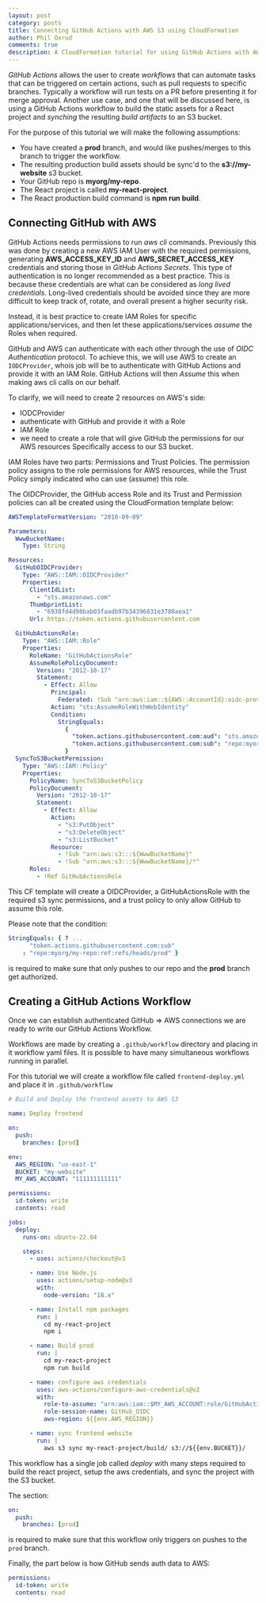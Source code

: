 ```yaml
---
layout: post
category: posts
title: Connecting GitHub Actions with AWS S3 using CloudFormation
author: Phil Oxrud
comments: true
description: A CloudFormation tutorial for using GitHub Actions with AWS S3. Can be used for deploying static websites.
---
```


_GitHub Actions_ allows the user to create _workflows_ that can automate tasks that can be triggered on certain actions, such as pull requests to specific branches. Typically a workflow will run tests on a PR before presenting it for merge approval. Another use case, and one that will be discussed here, is using a GitHub Actions workflow to build the static assets for a React project and _synching_ the resulting _build artifacts_ to an S3 bucket.

For the purpose of this tutorial we will make the following assumptions:

- You have created a **prod** branch, and would like pushes/merges to this branch to trigger the workflow.
- The resulting production build assets should be sync'd to the **s3://my-website** s3 bucket.
- Your GitHub repo is **myorg/my-repo**.
- The React project is called **my-react-project**.
- The React production build command is **npm run build**.

## Connecting GitHub with AWS

GitHub Actions needs permissions to run _aws cli_ commands. Previously this was done by creating a new AWS IAM User with the required permissions, generating **AWS_ACCESS_KEY_ID** and **AWS_SECRET_ACCESS_KEY** credentials and storing those in _GitHub Actions Secrets_. This type of authentication is no longer recommended as a best practice. This is because these credentials are what can be considered as _long lived credentials_. Long-lived credentials should be avoided since they are more difficult to keep track of, rotate, and overall present a higher security risk.

Instead, it is best practice to create IAM Roles for specific applications/services, and then let these applications/services _assume_ the Roles when required.

GitHub and AWS can authenticate with each other through the use of _OIDC Authentication_ protocol. To achieve this, we will use AWS to create an `IODCProvider`, whois job will be to authenticate with GitHub Actions and provide it with an IAM Role. GitHub Actions will then _Assume_ this when making aws cli calls on our behalf.

To clarify, we will need to create 2 resources on AWS's side:

- IODCProvider
- authenticate with GitHub and provide it with a Role
- IAM Role
- we need to create a role that will give GitHub the permissions for our AWS resources Specifically access to our S3 bucket.

IAM Roles have two parts: Permissions and Trust Policies. The permission policy assigns to the role permissions for AWS resources, while the Trust Policy simply indicated who can use (assume) this role.

The OIDCProvider, the GitHub access Role and its Trust and Permission policies can all be created using the CloudFormation template below:

```yml
AWSTemplateFormatVersion: "2010-09-09"

Parameters:
  WwwBucketName:
    Type: String

Resources:
  GitHubOIDCProvider:
    Type: "AWS::IAM::OIDCProvider"
    Properties:
      ClientIdList:
        - "sts.amazonaws.com"
      ThumbprintList:
        - "6938fd4d98bab03faadb97b34396831e3780aea1"
      Url: https://token.actions.githubusercontent.com

  GitHubActionsRole:
    Type: "AWS::IAM::Role"
    Properties:
      RoleName: "GitHubActionsRole"
      AssumeRolePolicyDocument:
        Version: "2012-10-17"
        Statement:
          - Effect: Allow
            Principal:
              Federated: !Sub "arn:aws:iam::${AWS::AccountId}:oidc-provider/token.actions.githubusercontent.com"
            Action: "sts:AssumeRoleWithWebIdentity"
            Condition:
              StringEquals:
                {
                  "token.actions.githubusercontent.com:aud": "sts.amazonaws.com",
                  "token.actions.githubusercontent.com:sub": "repo:myorg/my-repo:ref:refs/heads/prod"
                }
  SyncToS3BucketPermission:
    Type: "AWS::IAM::Policy"
    Properties:
      PolicyName: SyncToS3BucketPolicy
      PolicyDocument:
        Version: "2012-10-17"
        Statement:
          - Effect: Allow
            Action:
              - "s3:PutObject"
              - "s3:DeleteObject"
              - "s3:ListBucket"
            Resource:
              - !Sub "arn:aws:s3:::${WwwBucketName}"
              - !Sub "arn:aws:s3:::${WwwBucketName}/*"
      Roles:
        - !Ref GitHubActionsRole
```

This CF template will create a OIDCProvider, a GitHubActionsRole with the required s3 sync permissions, and a trust policy to only allow GitHub to assume this role.

Please note that the condition:

```yml
StringEquals: { ? ...
      "token.actions.githubusercontent.com:sub"
    : "repo:myorg/my-repo:ref:refs/heads/prod" }
```

is required to make sure that only pushes to our repo and the **prod** branch get authorized.

## Creating a GitHub Actions Workflow

Once we can establish authenticated GitHub => AWS connections we are ready to write our GitHub Actions Workflow.

Workflows are made by creating a `.github/workflow` directory and placing in it workflow yaml files. It is possible to have many simultaneous workflows running in parallel.

For this tutorial we will create a workflow file called `frontend-deploy.yml` and place it in `.github/workflow`

```yml
# Build and Deploy the frontend assets to AWS S3

name: Deploy frontend

on:
  push:
    branches: [prod]

env:
  AWS_REGION: "us-east-1"
  BUCKET: "my-website"
  MY_AWS_ACCOUNT: "111111111111"

permissions:
  id-token: write
  contents: read

jobs:
  deploy:
    runs-on: ubuntu-22.04

    steps:
      - uses: actions/checkout@v3

      - name: Use Node.js
        uses: actions/setup-node@v3
        with:
          node-version: "18.x"

      - name: Install npm packages
        run: |
          cd my-react-project
          npm i

      - name: Build prod
        run: |
          cd my-react-project
          npm run build

      - name: configure aws credentials
        uses: aws-actions/configure-aws-credentials@v2
        with:
          role-to-assume: "arn:aws:iam::$MY_AWS_ACCOUNT:role/GitHubActionsRole"
          role-session-name: GitHub_OIDC
          aws-region: ${{env.AWS_REGION}}

      - name: sync frontend website
        run: |
          aws s3 sync my-react-project/build/ s3://${{env.BUCKET}}/
```

This workflow has a single job called _deploy_ with many steps required to build the react project, setup the aws credentials, and sync the project with the S3 bucket.

The section:

```yml
on:
  push:
    branches: [prod]
```

is required to make sure that this workflow only triggers on pushes to the `prod` branch.

Finally, the part below is how GitHub sends auth data to AWS:

```yml
permissions:
  id-token: write
  contents: read
```
